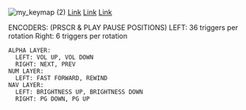![my_keymap (2)](https://github.com/user-attachments/assets/709b4a8b-d3ea-4519-9b2c-cc7cb953ff44)
[Link](https://caksoylar.github.io/keymap-drawer?keymap_yaml=H4sIAAAAAAAC_-2W627aMBTHv_cp_C1SSwvhTqp9cEOAFJOkcYC1mjSlaiQQYWXhIkVVXmNvs5fZkyycQ2LT3SSksakCoZ_N_8THx8fHJqEfP69XGnn5PJ99nAXx47MfPWlkuQinq9ljcRZHU78YBRs1OQv9OIiW2hkhNFxMfOhdEoPr0N4Bx6gBXaAHvAcOgSbQBjrAmz7HjkdvoKVADmwDO8AusAe8BfaBDHgNVNIPdHTqcDK2XXTwAHyPFuAI5wa-pCloG6xAlunatW08Ca7E8gxXeGO2jhN2_TCcrudkpMJPCzjA-Qs4_VXuuFggEy39fnjt03G5jj3KME-657J8HHeobsBY3jM7Ho621nNs_c1PHkytyb6jsWnlzzmM3hOHDrmxiyg1XrDtgN16RqqWP_zty9cCWcWLQCOryP-0TKR0MWln5GQ-SJttS1t-_Qevv7ZYP5QSlyrBkeqBSqVnHjzfnVQmA6mkbw_2eIilL9X8seY8WdLDw7Z3HJ4BazgQ510-xh21LPw0MrEhtGamNYXWyrQWasol3hJFYAPYBLb27IeuTzlX8nBVIVczsSq0WqbVhFbPtDpqFxjUOQZVBdaAddn-Ttlrt55KeRgl4V7NRaGVM03KbiXTKsmrO_UYdVIC4g1fBlb-QRS_s4AyCcKn_-QA-RvpAJ0ulLdn6dkD_IcdOrt3mfYpN3_FwowOvu-07fHuJcjs9rw3moXjX2TfAVZ2j8H5DAAA)
[Link](https://caksoylar.github.io/keymap-drawer?keymap_yaml=H4sIAAAAAAAC_12Tb3OaQBDG3_sprtM2tA3WACYqfdOToFKvSIGYpGlqMXESRxyMf9JxHL571z32xPriBzzP7t7uImmyzTZrm-1e5rPRbLIdZ8ny0WarRTpdz8a12XY5TWrLyauRV9JkO1mu7ApjPF08J3hXZW7k4PUH8lpqyBAZI2-RV0gPOUAGyDZ3-lHAHZkX8zZeOTJCXiI7yC6yh_yG7CMF8gtSg5-8OXlIFqvR32z5KIWfyBuk7Hwoe0DuYBWXrnBjV2cr-9BYLufyY1dO5fAgEgOnr5K6SZpON_OhobNnm62zp6d0IpN85HfZjS6b-Kzyahj_6__6Qej5ceSErivThduJGRfx4cEZ-HE4EKoQtonF0I56XicuGtjMxf7VyYfk9fBwnEdxMiv0ur3jU8Jrz1dpgeC3LOBXkcztbqanTOSVh2w-zuCfUWULm91ZZzqrW_eQNLMxqx2zs5xMWFW9fmwayjTBPC9MMBwRkmOBc3HkVLkQhdvQWbPwPhRSU2etQvpYSCb0ZZCo3Wkl2TRIvifZutCZRb1ouyO5QXJO8r60SeofUmFWgxahvVEHgkob0L6q2HMoTOpbUusQS2O_KzQINFQH7ykS-jJoCb8PezkMfFIemCK1T0qFsiYd5azTU_hmCgdKm42yc0MOHGA2y45DDuzfbJWdYeG0Stse0ez7V6DWV1Urgf2ZVrlIG77Lyj9OjqM4vQQAAA%3D%3D)
[Link](https://caksoylar.github.io/keymap-drawer?keymap_yaml=H4sIAAAAAAAC_2WSb2_aMBDG3_Mp7tXYBh1NQv-QTZNMMJDixqlt2nVdVYUWtShBoQFaIcR3n3cmQe4i-Zc4zz2-89lZssnXKx-2r_P0IZ1uJnlSPPmwXGSzVTpppZtilrSK6Zuzq2XJZlos_RoAyRYvCX4dAZUBvq-QN-YfUiAV8hY5RoZIjoyRXRKMZEwC41Oki2-ClMgeso8cIIfIC-QIyZDfkXX9mI9Pj8li-fCeF0_mx2_kL6Sp_NrUgNzqVvQoo4o2YekfCtuZfUWKml0FJJaMB6PKNEiybLaeXztNePFhlT8_Z1NjipCXppqmKeJb5Wth_J-P68cijJQMBKXGzmhfAWHqMAl4pARn1UJYJi6GshyGfbUvYD1n_47OTJK3w8T2lXHGJcLB0M4ibsKossWM3EJMxtJ4B-tZA9iu9pjPJ7m-GUew8OGurbvRdvXw7rUx9aGOtXU5V4yTHhX1MvBMB53qcV4GmvT_R-rAThnz-QvutZRcnc2pxLt7S_S00Tspxe3OFnVq76wUf_y0ROe8Ce5xKQ75JTXNbdCoV8V0dOqq9q8gx0Lw8UF39RpO1YSYSEXBscS2LbqWeGKLniWe7kV9OtDQl3nf0WPdzY4lsdpfWuRuF-0DAAA%3D)

ENCODERS: (PRSCR & PLAY PAUSE POSITIONS)
LEFT: 36 triggers per rotation
Right: 6 triggers per rotation

    ALPHA LAYER:
      LEFT: VOL UP, VOL DOWN
      RIGHT: NEXT, PREV
    NUM LAYER:
      LEFT: FAST FORWARD, REWIND
    NAV LAYER:
      LEFT: BRIGHTNESS UP, BRIGHTNESS DOWN
      RIGHT: PG DOWN, PG UP
